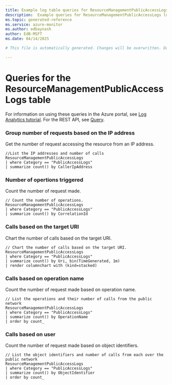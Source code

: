 ```yaml
---
title: Example log table queries for ResourceManagementPublicAccessLogs
description:  Example queries for ResourceManagementPublicAccessLogs log table
ms.topic: generated-reference
ms.service: azure-monitor
ms.author: edbaynash
author: EdB-MSFT
ms.date: 04/14/2025

# This file is automatically generated. Changes will be overwritten. Do not change this file directly. 

---
```


# Queries for the ResourceManagementPublicAccessLogs table

For information on using these queries in the Azure portal, see [Log Analytics tutorial](/azure/azure-monitor/logs/log-analytics-tutorial). For the REST API, see [Query](/azure/azure-monitor/logs/api/overview).


### Group number of requests based on the IP address  


Get the number of request accessing the resource from an IP address.  

```query
//List the IP addresses and number of calls
ResourceManagementPublicAccessLogs
| where Category == "PublicAccessLogs"
| summarize count() by CallerIpAddress 
```



### Number of opertions triggered  


Count the number of request made.  

```query
// Count the number of operations.
ResourceManagementPublicAccessLogs
| where Category == "PublicAccessLogs"
| summarize count() by CorrelationId 
```



### Calls based on the target URI  


Chart the number of calls based on the target URI.  

```query
// Chart the number of calls based on the target URI.
ResourceManagementPublicAccessLogs
| where Category == "PublicAccessLogs"
| summarize count() by Uri, bin(TimeGenerated, 1m)
| render columnchart with (kind=stacked) 
```



### Calls based on operation name  


Count the number of request made based on operation name.  

```query
// List the operations and their number of calls from the public network
ResourceManagementPublicAccessLogs
| where Category == "PublicAccessLogs"
| summarize count() by OperationName
| order by count_
```



### Calls based on user  


Count the number of request made based on object identifiers.  

```query
// List the object identifiers and number of calls from each over the public network
ResourceManagementPublicAccessLogs
| where Category == "PublicAccessLogs"
| summarize count() by ObjectIdentifier
| order by count_ 
```

